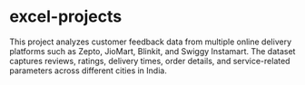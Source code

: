 # excel-projects
This project analyzes customer feedback data from multiple online delivery platforms such as Zepto, JioMart, Blinkit, and Swiggy Instamart. The dataset captures reviews, ratings, delivery times, order details, and service-related parameters across different cities in India.
